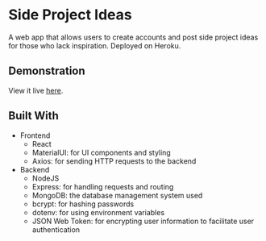# Side Project Ideas
A web app that allows users to create accounts and post side project ideas for those who lack inspiration. Deployed on Heroku.

## Demonstration
View it live [here](https://side-project-ideas.herokuapp.com).

## Built With
- Frontend
  - React
  - MaterialUI: for UI components and styling
  - Axios: for sending HTTP requests to the backend
- Backend
  - NodeJS
  - Express: for handling requests and routing
  - MongoDB: the database management system used
  - bcrypt: for hashing passwords
  - dotenv: for using environment variables
  - JSON Web Token: for encrypting user information to facilitate user authentication
